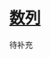 <link rel='stylesheet' href='../../style/index.css'>
<script src='../../style/index.js'></script>

# [数列](../index.html)

待补充